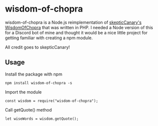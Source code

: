# wisdom-of-chopra

wisdom-of-chopra is a Node.js reimplementation of [skepticCanary's WisdomOfChopra](https://github.com/skepticCanary/WisdomOfChopra) that was written in PHP. I needed a Node version of this for a Discord bot of mine and thought it would be a nice little project for getting familiar with creating a npm module.

All credit goes to skepticCanary!

## Usage

Install the package with npm

    npm install wisdom-of-chopra -s

Import the module

    const wisdom = require("wisdom-of-chopra");

Call getQuote() method

    let wiseWords = wisdom.getQuote();

